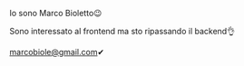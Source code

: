 Io sono Marco Bioletto😉 

Sono interessato al frontend ma sto ripassando il backend👌

marcobiole@gmail.com✔
